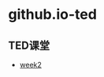 # github.io-ted
  
  ## TED课堂

- <a href="https://chenjaipeng.github.io/second-week/" target="_blank">week2</a>

